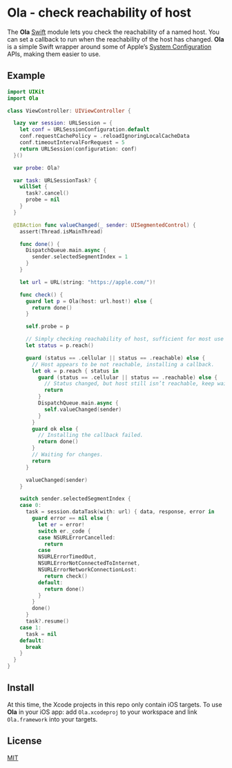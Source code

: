 # Ola - check reachability of host

The **Ola** [Swift](https://swift.org/) module lets you check the reachability of a named host. You can set a callback to run when the reachability of the host has changed. **Ola** is a simple Swift wrapper around some of Apple’s [System Configuration](https://developer.apple.com/reference/SystemConfiguration) APIs, making them easier to use.

## Example


```swift
import UIKit
import Ola

class ViewController: UIViewController {

  lazy var session: URLSession = {
    let conf = URLSessionConfiguration.default
    conf.requestCachePolicy = .reloadIgnoringLocalCacheData
    conf.timeoutIntervalForRequest = 5
    return URLSession(configuration: conf)
  }()

  var probe: Ola?

  var task: URLSessionTask? {
    willSet {
      task?.cancel()
      probe = nil
    }
  }

  @IBAction func valueChanged(_ sender: UISegmentedControl) {
    assert(Thread.isMainThread)

    func done() {
      DispatchQueue.main.async {
        sender.selectedSegmentIndex = 1
      }
    }

    let url = URL(string: "https://apple.com/")!

    func check() {
      guard let p = Ola(host: url.host!) else {
        return done()
      }

      self.probe = p

      // Simply checking reachability of host, sufficient for most use cases.
      let status = p.reach()

      guard (status == .cellular || status == .reachable) else {
        // Host appears to be not reachable, installing a callback.
        let ok = p.reach { status in
          guard (status == .cellular || status == .reachable) else {
            // Status changed, but host still isn’t reachable, keep waiting.
            return
          }
          DispatchQueue.main.async {
            self.valueChanged(sender)
          }
        }
        guard ok else {
          // Installing the callback failed.
          return done()
        }
        // Waiting for changes.
        return
      }

      valueChanged(sender)
    }

    switch sender.selectedSegmentIndex {
    case 0:
      task = session.dataTask(with: url) { data, response, error in
        guard error == nil else {
          let er = error!
          switch er._code {
          case NSURLErrorCancelled:
            return
          case
          NSURLErrorTimedOut,
          NSURLErrorNotConnectedToInternet,
          NSURLErrorNetworkConnectionLost:
            return check()
          default:
            return done()
          }
        }
        done()
      }
      task?.resume()
    case 1:
      task = nil
    default:
      break
    }
  }
}
```

## Install

At this time, the Xcode projects in this repo only contain iOS targets. To use **Ola** in your iOS app: add `Ola.xcodeproj` to your workspace and link `Ola.framework` into your targets.

## License

[MIT](https://raw.github.com/michaelnisi/ola/master/LICENSE)
